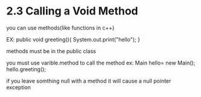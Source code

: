 # 2.3 Calling a Void Method

you can use methods(like functions in c++)

EX: public void greeting(){
    System.out.print("hello");
}

methods must be in the public class

you must use varible.method to call the method
ex:
Main hello= new Main();
hello.greeting();

if you leave somthing null with a method it will cause a null pointer exception

